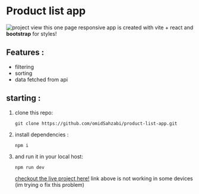 # Product list app
![project view]()
this one page responsive app is created with vite + react and **bootstrap** for styles!
## Features : 
- filtering
- sorting
- data fetched from api

## starting :
1. clone this repo:
   ```Terminal
   git clone https://github.com/omidSahzabi/product-list-app.git
   ```
3. install dependencies :
   ```Terminal
   npm i
   ```
4. and run it in your local host:
   ```npm
   npm run dev
   ```

   [checkout the live project here!](https://omidsahzabi.github.io/product-list-app/)
   link above is not working in some devices (im trying o fix this problem)
